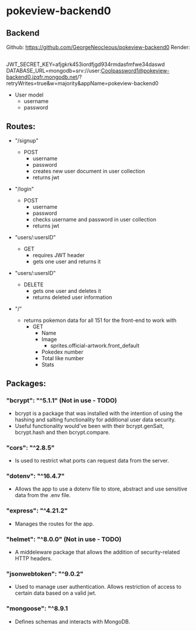 # pokeview-backend0

## Backend
Github: https://github.com/GeorgeNeocleous/pokeview-backend0
Render: 
## 


JWT_SECRET_KEY=afjgkrk453iordfjgd934rmdasfmfwe34daswd
DATABASE_URL=mongodb+srv://user:Coolpassword1@pokeview-backend0.jzqfr.mongodb.net/?retryWrites=true&w=majority&appName=pokeview-backend0

- User model
    - username
    - password


## Routes:

- "/signup"
    - POST
        - username
        - password
        - creates new user document in user collection
        - returns jwt


- "/login"
    - POST
        - username
        - password
        - checks username and password in user collection
        - returns jwt

- "users/:usersID"
    - GET
        - requires JWT header
        - gets one user and returns it

- "users/:usersID"
    - DELETE
        - gets one user and deletes it
        - returns deleted user information

- "/"
    - returns pokemon data for all 151 for the front-end to work with
        - GET
            - Name
            - Image
                - sprites.official-artwork.front_default
            - Pokedex number
            - Total like number
            - Stats

## Packages:

### "bcrypt": "^5.1.1" (Not in use - TODO)
- bcrypt is a package that was installed with the intention of using the hashing and salting functionality for additional user data security.
- Useful functionality would've been with their bcrypt.genSalt, bcrypt.hash and then bcrypt.compare.


### "cors": "^2.8.5"
- Is used to restrict what ports can request data from the server.


### "dotenv": "^16.4.7"
- Allows the app to use a dotenv file to store, abstract and use sensitive data from the .env file.


### "express": "^4.21.2"
- Manages the routes for the app.


### "helmet": "^8.0.0" (Not in use - TODO)
- A middeleware package that allows the addition of security-related HTTP headers. 


### "jsonwebtoken": "^9.0.2"
- Used to manage user authentication. Allows restriction of access to certain data based on a valid jwt.


### "mongoose": "^8.9.1
- Defines schemas and interacts with MongoDB.




